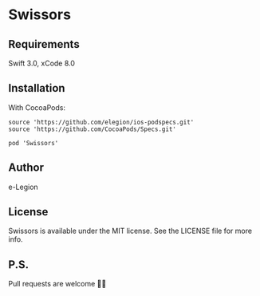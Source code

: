 # Swissors

## Requirements

Swift 3.0, xCode 8.0

## Installation

With CocoaPods:

```
source 'https://github.com/elegion/ios-podspecs.git'
source 'https://github.com/CocoaPods/Specs.git'

pod 'Swissors'
```

## Author

e-Legion

## License

Swissors is available under the MIT license. See the LICENSE file for more info.

## P.S.

Pull requests are welcome 💪🏻
